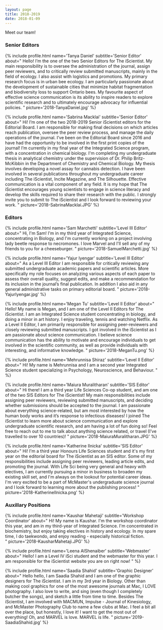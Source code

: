 ```yaml
---
layout: page
title: 2018-2019
date: 2018-01-09
---
```

Meet our team! 

### Senior Editors
{% include profile.html
name='Tanya Daniel'
subtitle='Senior Editor'
about="
Hello! I’m the one of the two Senior Editors for The iScientist. My main responsibility is to oversee the administration of the journal, assign peer reviewers, and to critically review submitted manuscripts, mainly in the field of ecology. I also assist with logistics and promotions.   My primary research focus is in urban bee ecology. I am particularly passionate about the development of sustainable cities that minimize habitat fragmentation and biodiversity loss to support Ontario bees. My favourite aspect of effective science communication is its ability to inspire readers to explore scientific research and to ultimately encourage advocacy for influential policies. 
"
picture='2018-TanyaDaniel.jpg' %}

{% include profile.html
name='Sabrina Macklai'
subtitle='Senior Editor'
about="
Hi! I’m one of the two 2018-2019 Senior iScientist editors for the Editorial Board. I am responsible for making final decisions on which articles reach publication, oversee the peer review process, and manage the daily operations of the journal. I’ve been on the Editorial Board since 2016 and have had the opportunity to be involved in the first print copies of the journal!  I’m currently in my final year of the Integrated Science program, with a concentration in chemical biology. I'm completing my undergraduate thesis in analytical chemistry under the supervision of Dr. Philip Britz-McKibbin in the Department of Chemistry and Chemical Biology. My thesis involves developing a novel assay for cannabis detection. I have been involved in several publications throughout my undergraduate career including The iScientist, Incite Magazine, and The Silhouette. Effective communication is a vital component of any field. It is my hope that The iScientist encourages young scientists to engage in science literacy and develop the skills required to share their research with the public. I strongly invite you to submit to The iScientist and I look forward to reviewing your work.
" 
picture='2018-SabrinaMacklai.JPG' %}

### Editors
{% include profile.html
name='Sam Marchetti'
subtitle='Level III Editor'
about="
Hi, I'm Sam! I'm in my third year of Integrated Science, concentrating in Biology, and I'm currently working on a project involving lady beetle response to necromones. I love Marvel and I'll sell any of my friends to you for a cheeseburger.
"
picture='2018-SamuelMarchetti.jpg' %}

{% include profile.html
name='Yajur Iyengar'
subtitle='Level III Editor'
about="
As a Level III Editor I am responsible for critically reviewing any submitted undergraduate academic papers and scientific articles. More specifically my role focuses on analyzing various aspects of each paper to assess their overall quality, suggest edits, and make a recommendation for its inclusion in the journal’s final publication. In addition I also aid in any general administrative tasks on primary editorial board.
"
picture='2018-YajurIyengar.jpg' %}

{% include profile.html
name='Megan Tu'
subtitle='Level II Editor'
about="
Hello! My name is Megan, and I am one of the Level II Editors for The iScientist.  I am an Integrated Science student concentrating in biology, and doing a minor in art history.  I enjoy traveling, tennis and watching Netflix.   As a Level II Editor, I am primarily responsible for assigning peer-reviewers and closely reviewing submitted manuscripts. I got involved in the iScientist as I am passionate about science communication. I believe science communication has the ability to motivate and encourage individuals to get involved in the scientific community, as well as provide individuals with interesting, and informative knowledge. 
"
picture='2018-MeganTu.png' %}

{% include profile.html
name='Mehrunnisa Shiraz'
subtitle='Level II Editor'
about="
Hi! My name is Mehrunnisa and I am a second year Integrated Science student specializing in Psychology, Neuroscience, and Behaviour. 
" %}

{% include profile.html
name='Maiura Muralitharan'
subtitle='SIS Editor'
about="
Hi there! I am a third year Life Sciences Co-op student, and am one of the two SIS Editors for The iScientist! My main responsibilities include assigning peer reviewers, reviewing submitted manuscripts, and deciding whether submissions should be accepted to the journal. I am passionate about everything science-related, but am most interested by how the human body works and it’s response to infectious diseases! I joined The iScientist to learn more about science communication and explore undergraduate scientific research, and am having a lot of fun doing so! Feel free to reach out to me to talk about anything science related, or travel (I’ve travelled to over 10 countries)!
"
picture='2018-MaiuraMuralitharan.JPG' %}

{% include profile.html
name='Katherine Ilnicka'
subtitle='SIS Editor'
about="
Hi! I'm a third year Honours Life Sciences student and it's my first year on the editorial board for The iScientist as an SIS editor. Some of my responsibilities include assigning peer reviewers, leading article edits, and promoting the journal.  With Life Sci being very general and heavy with electives, I am currently pursuing a minor in business to broaden my existing skill set, and I'm always on the lookout for potential career ideas.  I'm very excited to be a part of McMaster's undergraduate science journal and I look forward to learning more about the publishing process!
"
picture='2018-KatherineIlnicka.png' %}

### Auxillary Positions
{% include profile.html
name='Kaushar Mahetaji'
subtitle='Workshop Coordinator'
about="
Hi! My name is Kaushar. I'm the workshop coordinator this year, and am in my third-year of Integrated Science. I'm concentrated in biochemistry, but enjoy taking electives in history and ecology. In my spare time, I do taekwondo, and enjoy reading - especially historical fiction.  
"
picture='2018-KausharMahetaji.JPG' %}

{% include profile.html
name='Leena AlShenaiber'
subtitle='Webmaster'
about="
Hello! I am a Level IV iSci student and the webmaster for this year. I am responsible for the iScientist website you are on right now!
" %}

{% include profile.html
name='Saadia Shahid'
subtitle='Graphic Designer'
about="
Hello hello, I am Saadia Shahid and I am one of the graphic designers for The iScientist. I am in my 3rd year in Biology. Other than making cool graphics for one of the most awesome journals at Mac, I LOVE photography. I also love to write, and sing (even though I completely butcher the songs), and sketch a little from time to time. Besides The iScientist, I am involved with MACMUN, Impulse - Journal of Kinesiology, and McMaster Photography Club to name a few clubs at Mac. I feel a bit all over the place, but honestly, I love it! I want to get the most out of everything! Oh, and MARVEL is love. MARVEL is life.
" 
picture='2019-SaadiaShahid.jpg' %}
